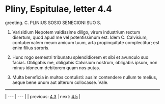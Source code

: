 # Pliny, Espitulae, letter 4.4

greeting. C. PLINIUS SOSIO SENECIONI SUO S.



1. Varisidium Nepotem valdissime diligo, virum industrium rectum disertum, quod apud me vel potentissimum est. Idem C. Calvisium, contubernalem meum amicum tuum, arta propinquitate complectitur; est enim filius sororis.



2. Hunc rogo semestri tribunatu splendidiorem et sibi et avunculo suo facias. Obligabis me, obligabis Calvisium nostrum, obligabis ipsum, non minus idoneum debitorem quam nos putas.



3. Multa beneficia in multos contulisti: ausim contendere nullum te melius, aeque bene unum aut alterum collocasse. Vale.



---

| --- | --- |
| previous: [4.3](../4.3/) | next: [4.5](../4.5/) |